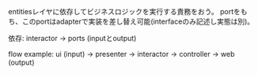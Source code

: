 entitiesレイヤに依存してビジネスロジックを実行する責務をおう。
portをもち、このportはadapterで実装を差し替え可能(interfaceのみ記述し実態は別)。  

依存: 
interactor -> ports (inputとoutput) 

flow example: 
ui (input) -> presenter -> interactor -> controller -> web (output)